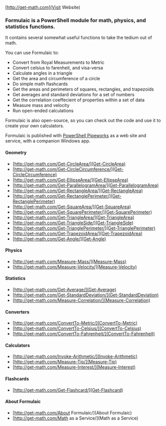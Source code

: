

[http://get-math.com](Visit Website)


    
    
### Formulaic is a PowerShell module for math, physics, and statistics functions.   

It contains several somewhat useful functions to take the tedium out of math.

You can use Formulaic to:

* Convert from Royal Measurements to Metric
* Convert celsius to farenheit, and visa-versa
* Calculate angles in a triangle
* Get the area and circumference of a circle
* Do simple math flashcards
* Get the areas and perimeters of squares, rectangles, and trapezoids
* Get averages and standard deviations for a set of numbers
* Get the correlation coeffecient of properties within a set of data
* Measure mass and velocity
* Run open-ended calculations

Formulaic is also open-source, so you can check out the code and use it to create your own calculators.

Formulaic is published with [PowerShell Pipeworks](http://powershellpipeworks.com) as a web site and service, with a companion Windows app.
 


#### Geometry
                
                
* [http://get-math.com/Get-CircleArea/](Get-CircleArea)
* [http://get-math.com/Get-CircleCircumference/](Get-CircleCircumference)
* [http://get-math.com/Get-EllipseArea/](Get-EllipseArea)
* [http://get-math.com/Get-ParallelogramArea/](Get-ParallelogramArea)
* [http://get-math.com/Get-RectangleArea/](Get-RectangleArea)
* [http://get-math.com/Get-RectanglePerimeter/](Get-RectanglePerimeter)
* [http://get-math.com/Get-SquareArea/](Get-SquareArea)
* [http://get-math.com/Get-SquarePerimeter/](Get-SquarePerimeter)
* [http://get-math.com/Get-TriangleArea/](Get-TriangleArea)
* [http://get-math.com/Get-TriangleSide/](Get-TriangleSide)
* [http://get-math.com/Get-TrianglePerimeter/](Get-TrianglePerimeter)
* [http://get-math.com/Get-TrapezoidArea/](Get-TrapezoidArea)
* [http://get-math.com/Get-Angle/](Get-Angle)                
                
#### Physics
                
                
* [http://get-math.com/Measure-Mass/](Measure-Mass)
* [http://get-math.com/Measure-Velocity/](Measure-Velocity)                
                
#### Statistics
                
                
* [http://get-math.com/Get-Average/](Get-Average)
* [http://get-math.com/Get-StandardDeviation/](Get-StandardDeviation)
* [http://get-math.com/Measure-Correlation/](Measure-Correlation)                
                
#### Converters
                
                
* [http://get-math.com/ConvertTo-Metric/](ConvertTo-Metric)
* [http://get-math.com/ConvertTo-Celsius/](ConvertTo-Celsius)
* [http://get-math.com/ConvertTo-Fahrenheit/](ConvertTo-Fahrenheit)                
                
#### Calculators
                
                
* [http://get-math.com/Invoke-Arithmetic/](Invoke-Arithmetic)
* [http://get-math.com/Measure-Tip/](Measure-Tip)
* [http://get-math.com/Measure-Interest/](Measure-Interest)                
                 
#### Flashcards
                
                
* [http://get-math.com/Get-Flashcard/](Get-Flashcard)                
                
#### About Formulaic
                
                
* [http://get-math.com/About Formulaic/](About Formulaic)
* [http://get-math.com/Math as a Service/](Math as a Service)                
                
